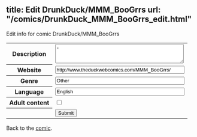 title: Edit DrunkDuck/MMM_BooGrrs
url: "/comics/DrunkDuck_MMM_BooGrrs_edit.html"
---
Edit info for comic DrunkDuck/MMM_BooGrrs

<form name="comic" action="http://gaepostmail.appspot.com/comic/" method="post">
<table class="comicinfo">
<tr>
<th>Description</th><td><textarea name="description" cols="40" rows="3">-</textarea></td>
</tr>
<tr>
<th>Website</th><td><input type="text" name="url" value="http://www.theduckwebcomics.com/MMM_BooGrrs/" size="40"/></td>
</tr>
<tr>
<th>Genre</th><td><input type="text" name="genre" value="Other" size="40"/></td>
</tr>
<tr>
<th>Language</th><td><input type="text" name="language" value="English" size="40"/></td>
</tr>
<tr>
<th>Adult content</th><td><input type="checkbox" name="adult" value="adult" /></td>
</tr>
<tr>
<th></th><td>
<input type="hidden" name="comic" value="DrunkDuck_MMM_BooGrrs" />
<input type="submit" name="submit" value="Submit" />
</td>
</tr>
</table>
</form>

Back to the [comic](DrunkDuck_MMM_BooGrrs.html).
